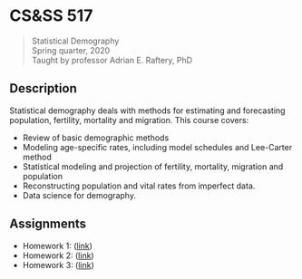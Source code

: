 CS&SS 517
=========

> Statistical Demography\
> Spring quarter, 2020\
> Taught by professor Adrian E. Raftery, PhD


## Description

Statistical demography deals with methods for estimating and forecasting
population, fertility, mortality and migration. This course covers:

 * Review of basic demographic methods
 * Modeling age-specific rates, including model schedules and Lee-Carter method
 * Statistical modeling and projection of fertility, mortality, migration and
   population
 * Reconstructing population and vital rates from imperfect data.
 * Data science for demography.


## Assignments

 * Homework 1: ([link][1])
 * Homework 2: ([link][2])
 * Homework 3: ([link][3])


[1]: homework/hw01/
[2]: homework/hw02/
[3]: homework/hw03/
